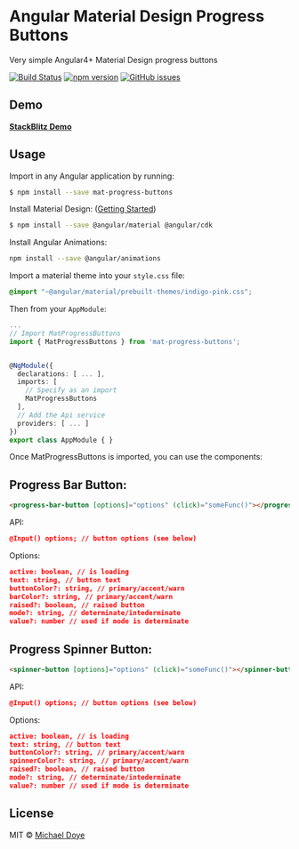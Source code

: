 # Angular Material Design Progress Buttons 
Very simple Angular4+ Material Design progress buttons


[![Build Status](https://travis-ci.org/michaeldoye/mat-progress-buttons.svg?branch=master)](https://travis-ci.org/michaeldoye/mat-progress-buttons) [![npm version](https://badge.fury.io/js/mat-progress-buttons.svg)](https://www.npmjs.com/package/mat-progress-buttons)  [![GitHub issues](https://img.shields.io/github/issues/michaeldoye/mat-progress-buttons.svg)](https://github.com/michaeldoye/mat-progress-buttons/issues)

## Demo

[**StackBlitz Demo**](https://stackblitz.com/edit/mat-progress-buttons-demo)


## Usage

Import in any Angular application by running:

```bash
$ npm install --save mat-progress-buttons
```

Install Material Design: ([Getting Started](https://material.angular.io/guide/getting-started))

```bash
$ npm install --save @angular/material @angular/cdk
```

Install Angular Animations:

```bash
npm install --save @angular/animations
```

Import a material theme into your `style.css` file:

```css
@import "~@angular/material/prebuilt-themes/indigo-pink.css";
```


Then from your `AppModule`:

```typescript
...
// Import MatProgressButtons
import { MatProgressButtons } from 'mat-progress-buttons';


@NgModule({
  declarations: [ ... ],
  imports: [
    // Specify as an import
    MatProgressButtons
  ],
  // Add the Api service
  providers: [ ... ]
})
export class AppModule { }
```

Once MatProgressButtons is imported, you can use the components:

## Progress Bar Button:

```html
<progress-bar-button [options]="options" (click)="someFunc()"></progress-bar-button>

```
API:

```json
@Input() options; // button options (see below)
```

Options:

```json
active: boolean, // is loading
text: string, // button text
buttonColor?: string, // primary/accent/warn
barColor?: string, // primary/accent/warn
raised?: boolean, // raised button
mode?: string, // determinate/intederminate
value?: number // used if mode is determinate
```

## Progress Spinner Button:

```html 
<spinner-button [options]="options" (click)="someFunc()"></spinner-button>
```

API:

```json
@Input() options; // button options (see below)
```

Options:

```json
active: boolean, // is loading
text: string, // button text
buttonColor?: string, // primary/accent/warn
spinnerColor?: string, // primary/accent/warn
raised?: boolean, // raised button
mode?: string, // determinate/intederminate
value?: number // used if mode is determinate
```



## License

MIT © [Michael Doye](mailto:michaeldoye[@]gmail.com)
